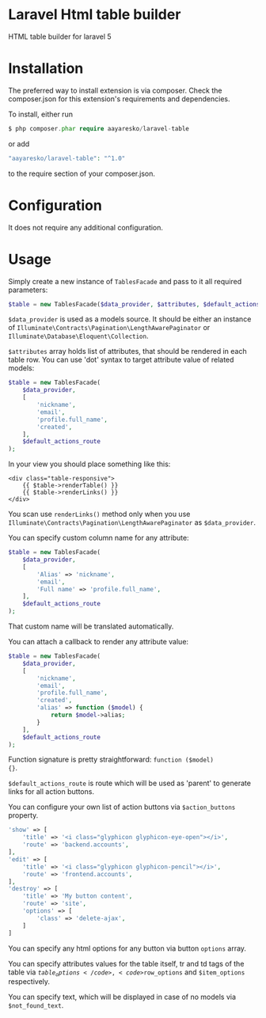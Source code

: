 # Laravel Html table builder
HTML table builder for laravel 5
# Installation
The preferred way to install extension is via composer. Check the composer.json for this extension's requirements and dependencies.

To install, either run
```php
$ php composer.phar require aayaresko/laravel-table
```
or add
```php
"aayaresko/laravel-table": "^1.0"
```
to the require section of your composer.json.
# Configuration
It does not require any additional configuration.
# Usage
Simply create a new instance of <code>TablesFacade</code> and pass to it all required parameters:
```php
$table = new TablesFacade($data_provider, $attributes, $default_actions_route);
```
<code>$data_provider</code> is used as a models source. 
It should be either an instance of <code>Illuminate\Contracts\Pagination\LengthAwarePaginator</code> or <code>Illuminate\Database\Eloquent\Collection</code>.

<code>$attributes</code> array holds list of attributes, that should be rendered in each table row.
You can use 'dot' syntax to target attribute value of related models:
```php
$table = new TablesFacade(
    $data_provider, 
    [
        'nickname',
        'email',
        'profile.full_name',
        'created',        
    ], 
    $default_actions_route
);
```
In your view you should place something like this:
```blade
<div class="table-responsive">
    {{ $table->renderTable() }}
    {{ $table->renderLinks() }}
</div>
```
You scan use <code>renderLinks()</code> method only when you use <code>Illuminate\Contracts\Pagination\LengthAwarePaginator</code> as <code>$data_provider</code>.

You can specify custom column name for any attribute:
```php
$table = new TablesFacade(
    $data_provider, 
    [
        'Alias' => 'nickname',
        'email',
        'Full name' => 'profile.full_name',
    ], 
    $default_actions_route
);
```
That custom name will be translated automatically.

You can attach a callback to render any attribute value:
```php
$table = new TablesFacade(
    $data_provider, 
    [
        'nickname',
        'email',
        'profile.full_name',
        'created',   
        'alias' => function ($model) {
            return $model->alias;
        }
    ], 
    $default_actions_route
);
```
Function signature is pretty straightforward: <code>function ($model) {}</code>.

<code>$default_actions_route</code> is route which will be used as 'parent' to generate links for all action buttons.

You can configure your own list of action buttons via <code>$action_buttons</code> property.
```php
'show' => [
    'title' => '<i class="glyphicon glyphicon-eye-open"></i>',
    'route' => 'backend.accounts',
],
'edit' => [
    'title' => '<i class="glyphicon glyphicon-pencil"></i>',
    'route' => 'frontend.accounts',
],
'destroy' => [
    'title' => 'My button content',
    'route' => 'site',
    'options' => [
        'class' => 'delete-ajax',
    ]
]
```
You can specify any html options for any button via button <code>options</code> array.

You can specify attributes values for the table itself, tr and td tags of the table via <code>$table_options</code>, <code>$row_options</code> and <code>$item_options</code> respectively.

You can specify text, which will be displayed in case of no models via <code>$not_found_text</code>.